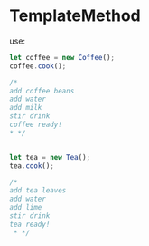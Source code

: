 # TemplateMethod
use:


```javascript
let coffee = new Coffee();
coffee.cook();

/*
add coffee beans
add water
add milk
stir drink
coffee ready!
* */


let tea = new Tea();
tea.cook();

/*
add tea leaves
add water
add lime
stir drink
tea ready!
 * */

```